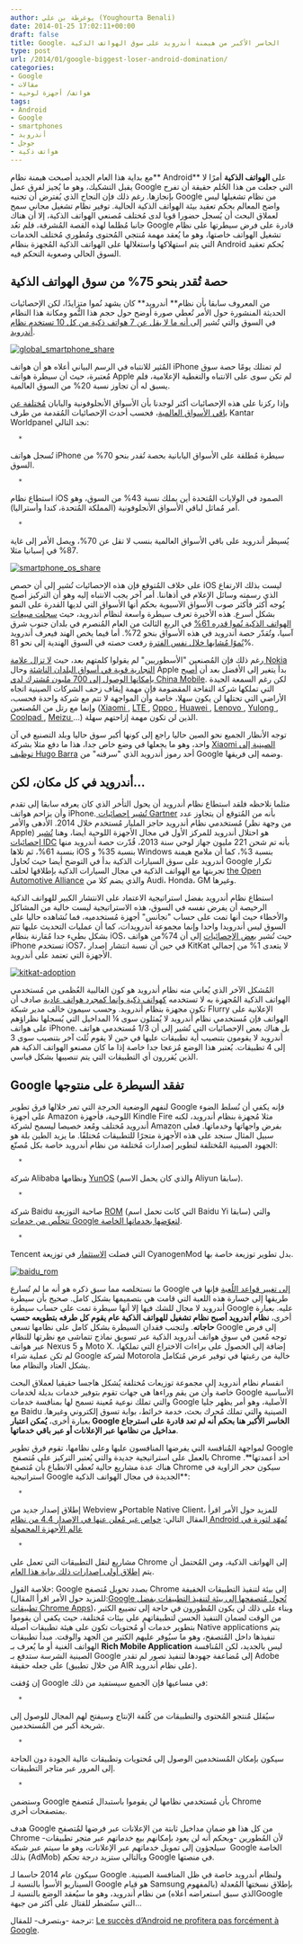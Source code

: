 ```yaml
---
author: يوغرطة بن علي (Youghourta Benali)
date: 2014-01-25 17:02:11+00:00
draft: false
title: Google، الخاسر الأكبر من هيمنة أندرويد على سوق الهواتف الذكية
type: post
url: /2014/01/google-biggest-loser-android-domination/
categories:
- Google
- مقالات
- هواتف/ أجهزة لوحية
tags:
- Android
- Google
- smartphones
- أندرويد
- جوجل
- هواتف ذكية
---
```


مع بداية هذا العام الجديد أصبحت هيمنة نظام** Android** على **الهواتف الذكية** أمرًا لا يقبل التشكيك، وهو ما يُجيز لفرق عمل Google التي جعلت من هذا الحُلم حقيقة أن تفرح بإنجازها. رغم ذلك فإن النجاح الذي يُفترض أن تجنيه Google من نظام تشغيلها ليس واضح المعالم بحكم تعقيد بيئة الهواتف الذكية الحالية. توفير نظام تشغيل مجاني سمح لعملاق البحث أن يُسجل حضورا قويا لدى مُختلف مُصنعي الهواتف الذكية، إلا أن هناك جانبا مُظلما لهذه القصة المُشرقة، فلم تعُد Google قادرة على فرض سيطرتها على نظام تشغيل الهواتف خاصتها، وهو ما يُعقد مهمة مُنتجي المُحتوى ومُطوري مُختلف الخدمات التي يتم استهلاكها واستغلالها على الهواتف الذكية المُجهزة بنظام Android بُحكم تعقيد السوق الحالي وصعوبة التحكم فيه.





## حصة تُقدر بنحو 75% من سوق الهواتف الذكية




من المعروف سابقا بأن نظام** أندرويد** كان يشهد نُموا متزايدًا، لكن الإحصائيات الحديثة المنشورة حول الأمر تُعطي صورة أوضح حول حجم هذا النُّمو ومكانة هذا النظام في السوق والتي تُشير إلى[ أنه ما لا يقل عن ](http://www.businessinsider.com/androids-dominance-on-smartphones-2013-11)[7 هواتف ذكية من كل ](http://www.businessinsider.com/androids-dominance-on-smartphones-2013-11)[10 تستخدم نظام أندرويد](http://www.businessinsider.com/androids-dominance-on-smartphones-2013-11).




[![global_smartphone_share](global_smartphone_share.jpg)
](global_smartphone_share.jpg)




المُثير للانتباه في الرسم البياني أعلاه هو أن هواتف iPhone لم تمتلك يومًا حصة سوق مُعتبرة، حيث أن سيطرة هواتف Apple لم تكن سوى على الانتباه والتغطية الإعلامية، فلم يسبق له أن تجاوز نسبة 20% من السوق العالمية.




وإذا ركزنا على هذه الإحصائيات أكثر لوجدنا بأن الأسواق الأنجلوفونية واليابان [مُختلفة عن باقي الأسواق العالمية](http://thenextweb.com/insider/2014/01/06/report-apple-faces-challenges-gaining-smartphone-sales-market-share-lg-sony-nokia/?utm_source=buffer&utm_campaign=Buffer&utm_content=buffer660cf&utm_medium=twitter#!rzc5N)، فحسب أحدث الإحصائيات المُقدمة من طرف Kantar Worldpanel نجد التالي:






 	  * 


تُسجل هواتف iPhone سيطرة مُطلقة على الأسواق اليابانية بحصة تُقدر بنحو 70% من السوق.



 	  * 


استطاع نظام iOS الصمود في الولايات المُتحدة أين يملك نسبة 43% من السوق، وهو أمر مُماثل لباقي الأسواق الأنجلوفونية (المملكة المُتحدة، كندا وأستراليا).



 	  * 


يُسيطر أندرويد على باقي الأسواق العالمية بنسب لا تقل عن 70%، ويصل الأمر إلى غاية 87% في إسبانيا مثلا.






[![smartphone_os_share](smartphone_os_share.jpg)
](smartphone_os_share.jpg)




على خلاف المُتوقع فإن هذه الإحصائيات تُشير إلى أن حصص iOS ليست بذلك الارتفاع الذي رسمته وسائل الإعلام في أذهاننا. أمر آخر يجب الانتباه إليه وهو أن التركيز أصبح يُوجه أكثر فأكثر صوب الأسواق الآسيوية بحكم أنها الأسواق التي لديها القدرة على النمو بشكل أسرع. هذه الأخيرة تعرف سيطرة واسعة لنظام أندرويد، حيث [سجلت مبيعات الهواتف الذكية نُموا قدره ](http://thenextweb.com/asia/2013/12/02/report-smartphone-sales-surge-61-in-southeast-asia-android-dominates-with-72-share/)[61%](http://thenextweb.com/asia/2013/12/02/report-smartphone-sales-surge-61-in-southeast-asia-android-dominates-with-72-share/) في الربع الثالث من العام المُنصرم في بلدان جنوب شرق آسيا، وتُقدّر حصة أندرويد في هذه الأسواق بنحو 72%. أما فيما يخص الهند فيعرف أندرويد [نُموًا مُشابها خلال نفس الفترة](http://www.techinasia.com/idc-android-windows-phone-growing-market-share-india-q3-2013/) رفعت حصته في السوق الهندية إلى نحو 81%.




رغم ذلك فإن المُصنعين "الأسطوريين" لم يقولوا كلمتهم بعد، حيث [لا تزال علامة ](http://thenextweb.com/asia/2013/12/16/nokias-brand-is-still-strong-in-emerging-markets-report-suggests/)[Nokia ](http://thenextweb.com/asia/2013/12/16/nokias-brand-is-still-strong-in-emerging-markets-report-suggests/)[التجارية قوية في أسواق البلدان الناشئة](http://thenextweb.com/asia/2013/12/16/nokias-brand-is-still-strong-in-emerging-markets-report-suggests/) وحال Apple بدأ يتغير إلى الأفضل بعد أن [أصبح بإمكانها الوصول إلى ](http://www.theverge.com/2013/12/22/4710262/apple-iphone-china-mobile-deal)[700 ](http://www.theverge.com/2013/12/22/4710262/apple-iphone-china-mobile-deal)[مليون مُشترك لدى ](http://www.theverge.com/2013/12/22/4710262/apple-iphone-china-mobile-deal)[China Mobile](http://www.theverge.com/2013/12/22/4710262/apple-iphone-china-mobile-deal). لكن رغم السمعة الجيدة التي تملكها شركة التفاحة المقضومة فإن مهمة إيقاف زحف الشركات الصينية اتجاه الأراضي التي تحتلها لن يكون سهلا، خاصة وأن المواجهة لا تتم مع شركة واحدة فحسب، وإنما مع رتل من المُصنعين ([Xiaomi ](http://www.xiaomi.com/en), [LTE ](http://wwwen.zte.com.cn/en/), [Oppo ](http://en.oppo.com/), [Huawei ](http://www.huawei.com/), [Lenovo ](http://www.lenovo.com/), [Yulong ](http://www.yulong.com.cn/), [Coolpad ](http://www.yulong.com.cn/), [Meizu ](http://en.meizu.com/)…) الذين لن تكون مهمة إزاحتهم سهلة.




توجه الأنظار الجميع نحو الصين حاليا راجع إلى كونها أكبر سوق حاليا وبلد التصنيع في آن واحد، وهو ما يجعلها في وضع خاص جدا، هذا ما دفع مثلا بشركة [Xiaomi الصينية إلى توظيف ](http://allthingsd.com/20130828/androids-hugo-barra-departs-google-for-chinas-xiaomi/)[Hugo Barra](http://allthingsd.com/20130828/androids-hugo-barra-departs-google-for-chinas-xiaomi/) أحد رموز أندرويد الذي "سرقته" من Google وضمه إلى فريقها.





## أندرويد في كل مكان، لكن...




مثلما نلاحظه فلقد استطاع نظام أندرويد أن يحول التأخر الذي كان يعرفه سابقا إلى تقدم وأن يزاحم هواتف iPhone.[ تُشير إحصائيات ](http://thenextweb.com/google/2014/01/07/android-will-pass-1-billion-users-across-devices-2014-according-gartner/)[Gartner](http://thenextweb.com/google/2014/01/07/android-will-pass-1-billion-users-across-devices-2014-according-gartner/) بأنه من المُتوقع أن يتجاوز عدد مُستخدمي نظام أندرويد حاجز المليار مُستخدم خلال 2014. الأدهى والأمر (من وجهة نظر Apple) هو احتلال أندرويد للمركز الأول في مجال الأجهزة اللوحية أيضا، وهنا [تُشير إحصائيات ](http://thenextweb.com/mobile/2013/12/04/idc-estimates-221m-tablets-shipped-in-2013-android-top-with-61-then-ios-35-and-windows-3/)[IDC](http://thenextweb.com/mobile/2013/12/04/idc-estimates-221m-tablets-shipped-in-2013-android-top-with-61-then-ios-35-and-windows-3/) بأنه تم شحن 221 مليون جهاز لوحي سنة 2013، قُدّرت حصة أندرويد منها بنسبة 61%، ثم تلاها iOS بنسبة 35% و Windows بنسبة 3%، كما أن ملامح هيمنة أندرويد على سوق السيارات الذكية بدأ في التوضح أيضا حيث تُحاول Google تكرار تجربتها مع الهواتف الذكية في مجال السيارات الذكية بإطلاقها لحلف [the Open Automotive Alliance](http://www.theverge.com/2014/1/6/5279116/google-open-automotive-alliance-android-car-announcement) والذي يضم كلا من Audi، Honda، GM وغيرها.




استطاع نظام أندرويد بفضل استراتيجية الاعتماد على الانتشار الكبير للهواتف الذكية الرخيصة أن يفرض نفسه في السوق، هذه الاستراتيجية ليست خالية من المشاكل والأخطاء حيث أنها تمت على حساب "تجانس" أجهزة مُستخدميه، فما نُشاهده حاليا على السوق ليس أندرويدا واحدا وإنما مجموعة أندرويدات، كما أن عمليات التحديث عليها تتم بشكل بطيء جدا مُقارنة بنظام iOS، حيث تُشير [بعض الإحصائيات](http://gigaom.com/2013/12/04/fragmentation-lives-ios-7-now-on-74-of-iphones-while-kitkat-has-only-reached-1-of-android-devices/) إلى أن 74%من هواتف iPhone تستخدم iOS7، في حين أن نسبة انتشار إصدار KitKat لا يتعدى 1% من إجمالي الأجهزة التي تعتمد على أندرويد.




[![kitkat-adoption](kitkat-adoption.png)
](kitkat-adoption.png)




المُشكل الآخر الذي يُعاني منه نظام أندرويد هو كون الغالبية العُظمى من مُستخدمي الهواتف الذكية المُجهزة به لا تستخدمه [كهواتف ذكية وإنما كمجرد هواتف عادية](http://www.businessinsider.com/apple-android-market-share-ecommerce-2014-1) صادف أن تكون مجهزة بنظام أندرويد. وحسب سيمون خالف مدير شبكة Flurry الإعلانية على الهواتف فإن مُستخدمي نظام أندرويد لا يُمثلون سوى ¼ المداخيل التي يُسجلها نظراؤهم على هواتف iPhone. بل هناك بعض الإحصائيات التي تُشير إلى أن 1/3 مُستخدمي هواتف أندرويد لا يقومون بتنصيب أية تطبيقات عليها في حين لا يقوم ثُلث آخر بتنصيب سوى 3 إلى 4 تطبيقات. يُعتبر هذا الوضع مُزعجا جدا خاصة إذا ما كان مصنعو الهواتف الذكية هم الذين يُقررون أي التطبيقات التي يتم تنصيبها بشكل قياسي.





## Google تفقد السيطرة على منتوجها




لنفهم الوضعية الحرجة التي تمر خلالها فرق تطوير Google فإنه يكفي أن نُسلط الضوء على أجهزة Amazon اللوحية، فأجهزة Kindle Fire مثلا مُجهزة بنظام أندرويد، لكنه أندرويد مُختلف ومُعد خصيصا ليسمح لشركة Amazon بفرض واجهاتها وخدماتها. فعلى سبيل المثال سنجد على هذه الأجهزة متجرًا للتطبيقات مُختلفًا. ما يزيد الطين بلة هو الجهود الصينية المُختلفة لتطوير إصدارات مُختلفة من نظام أندرويد خاصة بكل مُصنّع:






 	  * 


شركة Alibaba ونظامها [YunOS](http://www.yunos.com/) (والذي كان يحمل الاسم Aliyun سابقا).



 	  * 


شركة Baidu صاحبة التوزيعة [ROM](http://rom.baidu.com/home) (التي كانت تحمل اسم Baidu Yi سابقا) والتي [تتخلّص من خدمات ](http://9to5google.com/2011/09/05/baidu-launches-its-own-android-based-mobile-os-in-china-leaves-out-google-search-and-services/)[Google لتعوّضها بخدماتها الخاصة](http://9to5google.com/2011/09/05/baidu-launches-its-own-android-based-mobile-os-in-china-leaves-out-google-search-and-services/).



 	  * 


Tencent التي فضلت [الاستثمار](http://www.techinasia.com/tencent-invested-android-alternative-cyanogenmod-heres-matters/) في توزيعة CyanogenMod بدل تطوير توزيعة خاصة بها.






[![baidu_rom](baidu_rom.jpg)
](baidu_rom.jpg)




ما نستخلصه مما سبق ذكره هو أنه ما لم تُسارع Google [إلى تغيير قواعد اللُعبة](http://www.visionmobile.com/blog/2013/11/the-naked-android/) فإنها في طريقها إلى خسارة هذه اللعبة التي قامت هي بتصميمها بشكل كامل. صحيح بأن سيطرة أندرويد لا مجال للشك فيها إلا أنها سيطرة تمت على حساب سيطرة Google عليه. بعبارة أخرى، **نظام أندرويد أصبح نظام تشغيل للهواتف الذكية عام يقوم كل طرفه بتطويعه حسب حاجاته**. ولتجنب فقدان السيطرة بشكل كامل على نظامها تسعى Google إلى فرض توجه مُعين في سوق هواتف أندرويد الذكية عبر تسويق نماذج تتماشى مع نظرتها للنظام عبر هواتف Nexus 5 و Moto X. إضافة إلى الحصول على براءات الاختراع التي تملكها، لم تكن عملية شراء Google لشركة Motorola خالية من رغبتها في توفير عرض مُتكامل يشكل العتاد والنظام معا.




انقسام نظام أندرويد إلى مجموعة توزيعات مُختلفة يُشكل هاجسا حقيقيا لعملاق البحث خاصة وأن من يقم وراءها هي جهات تقوم بتوفير خدمات بديلة لخدمات Google الأساسية والتي تملك نوعية مُعينة تسمح لها بمنافسة خدمات Google الأصلية، وهو أمر يظهر جليا مع Baidu الصينية والتي تملك مُحرك بحث، خدمة خرائط، بوابة تسوق إلكتروني وغيرها. بعبارة أخرى، **يُمكن اعتبار Google الخاسر الأكبر هنا بحكم أنه لم تعد قادرة على استرجاع مداخيل من نظامها عبر الإعلانات أو عبر باقي خدماتها**.




لمواجهة المُنافسة التي يفرضها المنافسون عليها وعلى نظامها، تقوم فرق تطوير Google  بالعمل على استراتيجية جديدة والتي يُعتبر التركيز على مُتصفح Chrome أحد أعمدتها**. هناك عدة مشاريع حالية تُعطي الانطباع بأن مُتصفح Chrome سيكون حجر الزاوية في استراتيجية Google الجديدة في مجال الهواتف الذكية**:






 	  * 


إطلاق إصدار جديد من Webview وPortable Native Client، للمزيد حول الأمر اقرأ المقال التالي: [خواص غير مُعلن عنها في الإصدار ](https://www.it-scoop.com/2013/12/android-kitkat-revolution/)[4.4 من نظام ](https://www.it-scoop.com/2013/12/android-kitkat-revolution/)[Android تُمهّد لثورة في عالم الأجهزة المحمولة](https://www.it-scoop.com/2013/12/android-kitkat-revolution/)



 	  * 


مشاريع لنقل التطبيقات التي تعمل على Chrome إلى الهواتف الذكية، ومن المُحتمل أن يتم [إطلاق أولى إصدارات ذلك بداية هذا العام](http://thenextweb.com/google/2013/12/03/google-building-chrome-apps-support-android-ios-beta-release-coming-soon-january-2014/).






خلاصة القول: Google بصدد تحويل مُتصفح Chrome إلى بيئة لتنفيذ التطبيقات الخفيفة (للمزيد حول الأمر اقرأ المقال:[Google تُحول مُتصفحها إلى بيئة لتنفيذ التطبيقات بفضل تطبيقات ](https://www.it-scoop.com/2013/11/google-chrome-apps/)[Chrome Apps](https://www.it-scoop.com/2013/11/google-chrome-apps/))، وبناء على ذلك لن يكون المُطورون في حاجة إلى تضييع الكثير من الوقت لضمان التنفيذ الحسن لتطبيقاتهم على بيئات مُختلفة، حيث يكفي أن يقوموا بتطوير خدمات أو مُحتويات تكون على هيئة تطبيقات أصيلة Native applications يتم تنفيذها داخل المُتصفح، وهو ما سيُوفر عليهم الكثير من الجهد والوقت. مبدأ تطبيقات الهواتف الغنية أو ما يُعرف بـ **Rich Mobile Application** ليس بالجديد، لكن المُنافسة الصينية الشرسة ستدفع بـ Google إلى مُضاعفة جهودها لتنفيذ تصور لم تقدر Adobe على جعله حقيقة (من خلال تطبيق AIR على نظام أندرويد).




إن وُفقت Google في مساعيها فإن الجميع سيستفيد من ذلك:






 	  * 


سيُقلل مُنتجو المُحتوى والتطبيقات من كُلفة الإنتاج وسيفتح لهم المجال للوصول إلى شريحة أكبر من المُستخدمين.



 	  * 


سيكون بإمكان المُستخدمين الوصول إلى مُحتويات وتطبيقات عالية الجودة دون الحاجة إلى المرور عبر متاجر التطبيقات.



 	  * 


وستضمن Google بأن مُستخدمي نظامها لن يقوموا باستبدال مُتصفح Chrome بمتصفحات أخرى.






هدف Google من كل هذا هو ضمان مداخيل ثابتة من الإعلانات عبر فرضها لمُتصفح Chrome لأن المُطورين -وبحكم أنه لن يعود بإمكانهم بيع خدماتهم عبر متجر تطبيقات-  سيلجؤون إلى تمويل خدماتهم عبر الإعلانات، وهو ما سيتم عبر شبكة Google الخاصة بذلك (AdMob) وبالتالي ستزيد درجة تحكم Google في منصتها.




سيكون عام 2014 حاسما لـ Google ولنظام أندرويد خاصة في ظل المنافسة الصينية. السيناريو الأسوأ بالنسبة لـ Google هو قيام Samsung بإطلاق نسختها المُعدلة (بالمفهوم الذي سبق استعراضه أعلاه) من نظام أندرويد، وهو ما سيُعقد الوضع بالنسبة لـGoogle التي ستُضطر للقتال على أكثر من جبهة...




ترجمة -وبتصرف- للمقال: [Le succès d’Android ne profitera pas forcément à Google](http://www.terminauxalternatifs.fr/2014/01/07/le-succes-dandroid-ne-profitera-pas-forcement-google/).
